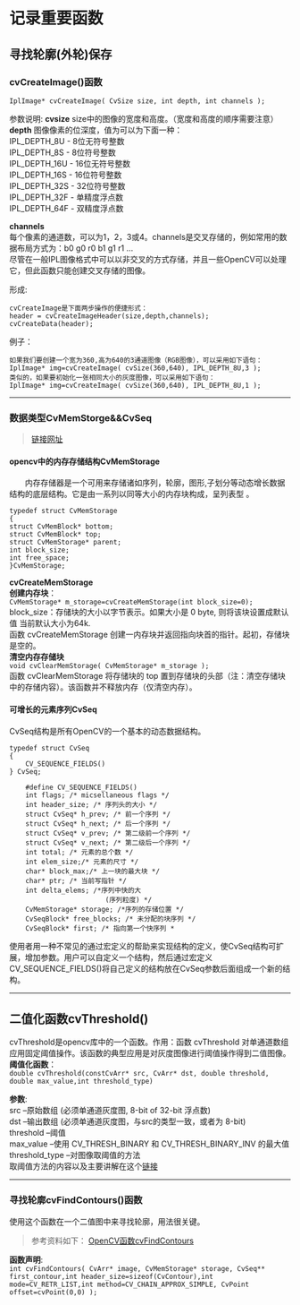 # 记录重要函数

## 寻找轮廓(外轮)保存

###  cvCreateImage()函数
`IplImage* cvCreateImage( CvSize size, int depth, int channels );`

参数说明:
**cvsize**
size中的图像的宽度和高度。（宽度和高度的顺序需要注意）
**depth**
图像像素的位深度，值为可以为下面一种：  
IPL_DEPTH_8U - 8位无符号整数  
IPL_DEPTH_8S - 8位符号整数  
IPL_DEPTH_16U - 16位无符号整数  
IPL_DEPTH_16S - 16位符号整数  
IPL_DEPTH_32S - 32位符号整数  
IPL_DEPTH_32F - 单精度浮点数  
IPL_DEPTH_64F - 双精度浮点数  

**channels**  
每个像素的通道数，可以为1，2，3或4。channels是交叉存储的，例如常用的数据布局方式为：b0 g0 r0 b1 g1 r1 ...  
尽管在一般IPL图像格式中可以以非交叉的方式存储，并且一些OpenCV可以处理它，但此函数只能创建交叉存储的图像。

形成:
```
cvCreateImage是下面两步操作的便捷形式：
header = cvCreateImageHeader(size,depth,channels);
cvCreateData(header);
```
例子：
```
如果我们要创建一个宽为360,高为640的3通道图像（RGB图像），可以采用如下语句：
IplImage* img=cvCreateImage( cvSize(360,640), IPL_DEPTH_8U,3 );
类似的，如果要初始化一张相同大小的灰度图像，可以采用如下语句：
IplImage* img=cvCreateImage( cvSize(360,640), IPL_DEPTH_8U,1 );  
```
---

### 数据类型CvMemStorge&&CvSeq
> [链接网址](http://blog.csdn.net/u011499425/article/details/52331323)
#### opencv中的内存存储结构CvMemStorage
　　内存存储器是一个可用来存储诸如序列，轮廓，图形,子划分等动态增长数据结构的底层结构。它是由一系列以同等大小的内存块构成，呈列表型 。
```
typedef struct CvMemStorage
{
struct CvMemBlock* bottom; 
struct CvMemBlock* top;  
struct CvMemStorage* parent;  
int block_size;  
int free_space; 
}CvMemStorage; 
```

**cvCreateMemStorage**  
__创建内存块__：  
`CvMemStorage* m_storage=cvCreateMemStorage(int block_size=0); `  
block_size：存储块的大小以字节表示。如果大小是 0 byte, 则将该块设置成默认值 当前默认大小为64k.   
函数 cvCreateMemStorage 创建一内存块并返回指向块首的指针。起初，存储块是空的。  
__清空内存存储块__  
`void cvClearMemStorage( CvMemStorage* m_storage );`  
函数 cvClearMemStorage 将存储块的 top 置到存储块的头部（注：清空存储块中的存储内容）。该函数并不释放内存（仅清空内存）。

#### 可增长的元素序列CvSeq
CvSeq结构是所有OpenCV的一个基本的动态数据结构。
```
typedef struct CvSeq
{
    CV_SEQUENCE_FIELDS()
} CvSeq;

    #define CV_SEQUENCE_FIELDS()
    int flags; /* micsellaneous flags */
    int header_size; /* 序列头的大小 */
    struct CvSeq* h_prev; /* 前一个序列 */
    struct CvSeq* h_next; /* 后一个序列 */
    struct CvSeq* v_prev; /* 第二级前一个序列 */
    struct CvSeq* v_next; /* 第二级后一个序列 */
    int total; /* 元素的总个数 */
    int elem_size;/* 元素的尺寸 */
    char* block_max;/* 上一块的最大块 */
    char* ptr; /* 当前写指针 */
    int delta_elems; /*序列中快的大
                        (序列粒度) */
    CvMemStorage* storage; /*序列的存储位置 */
    CvSeqBlock* free_blocks; /* 未分配的块序列 */
    CvSeqBlock* first; /* 指向第一个快序列 *
```
使用者用一种不常见的通过宏定义的帮助来实现结构的定义，使CvSeq结构可扩展，增加参数。用户可以自定义一个结构，然后通过宏定义CV_SEQUENCE_FIELDS()将自己定义的结构放在CvSeq参数后面组成一个新的结构。

---
## 二值化函数cvThreshold()
cvThreshold是opencv库中的一个函数。作用：函数 cvThreshold 对单通道数组应用固定阈值操作。该函数的典型应用是对灰度图像进行阈值操作得到二值图像。  
**阈值化函数**：  
`double cvThreshold(constCvArr* src, CvArr* dst, double threshold, double max_value,int threshold_type)`

__参数__:  
src  –原始数组 (必须单通道灰度图, 8-bit of 32-bit 浮点数)  
dst  –输出数组 (必须单通道灰度图，与src的类型一致，或者为 8-bit)  
threshold –阈值  
max_value –使用 CV_THRESH_BINARY 和 CV_THRESH_BINARY_INV 的最大值  
threshold_type –对图像取阈值的方法  
取阈值方法的内容以及主要讲解在这个[链接](http://www.cnblogs.com/Peit/p/6029046.html)

---

###  寻找轮廓cvFindContours()函数
使用这个函数在一个二值图中来寻找轮廓，用法很关键。
> 参考资料如下： [OpenCV函数cvFindContours](http://blog.csdn.net/augusdi/article/details/9000893)

**函数声明**:  
`int cvFindContours( CvArr* image, CvMemStorage* storage, CvSeq** first_contour,int header_size=sizeof(CvContour),int mode=CV_RETR_LIST,int method=CV_CHAIN_APPROX_SIMPLE, CvPoint offset=cvPoint(0,0) );`


